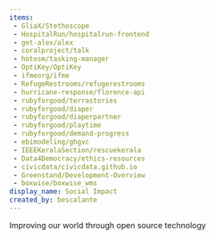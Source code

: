 ```yaml
---
items:
 - GliaX/Stethoscope
 - HospitalRun/hospitalrun-frontend
 - get-alex/alex
 - coralproject/talk
 - hotosm/tasking-manager
 - OptiKey/OptiKey
 - ifmeorg/ifme
 - RefugeRestrooms/refugerestrooms
 - hurricane-response/florence-api
 - rubyforgood/terrastories
 - rubyforgood/diaper
 - rubyforgood/diaperpartner
 - rubyforgood/playtime
 - rubyforgood/demand-progress
 - ebimodeling/ghgvc
 - IEEEKeralaSection/rescuekerala
 - Data4Democracy/ethics-resources
 - civicdata/civicdata.github.io
 - Greenstand/Development-Overview
 - boxwise/boxwise_wms
display_name: Social Impact
created_by: bescalante
---
```

Improving our world through open source technology
